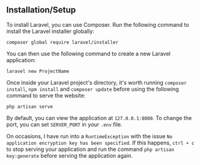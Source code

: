 ## Installation/Setup

To install Laravel, you can use Composer. Run the following command to install the Laravel installer globally:

```
composer global require laravel/installer
```

You can then use the following command to create a new Laravel application:

```
laravel new ProjectName
```

Once inside your Laravel project's directory, it's worth running `composer install`, `npm install` and `composer update` before using
the following command to serve the website:

```
php artisan serve
```

By default, you can view the application at `127.0.0.1:8000`. To change the port, you can set `SERVER_PORT` in your `.env` file.

On occasions, I have run into a `RuntimeException` with the issue
`No application encryption key has been specified`. If this happens, `ctrl + c` to stop serving your application and run the command
`php artisan key:generate` before serving the application again.
